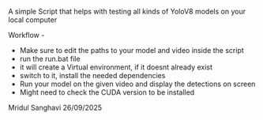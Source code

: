 A simple Script that helps with testing all kinds of YoloV8 models on your local computer

Workflow - 
- Make sure to edit the paths to your model and video inside the script
- run the run.bat file
- it will create a Virtual environment, if it doesnt already exist
- switch to it, install the needed dependencies
- Run your model on the given video and display the detections on screen
- Might need to check the CUDA version to be installed

Mridul Sanghavi 
26/09/2025
